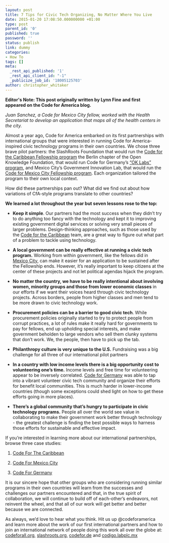 ```yaml
---
layout: post
title: 7 Tips for Civic Tech Organizing, No Matter Where You Live
date: 2015-01-20 17:08:50.000000000 +01:00
type: post
parent_id: '0'
published: true
password: ''
status: publish
link: dummy
categories:
- How To
tags: []
meta:
  _rest_api_published: '1'
  _rest_api_client_id: "-1"
  _publicize_job_id: '18005125703'
author: christopher_whitaker
---
```

__Editor's Note: This post originally written by Lynn Fine and first appeared on the Code for America blog.__

_Juan Sanchez, a Code for Mexico City fellow, worked with the Health Secretariat to develop an application that maps all of the health centers in the city._
<!--more-->
Almost a year ago, Code for America embarked on its first partnerships with international groups that were interested in running Code for America-inspired civic technology programs in their own countries. We chose three brave pilot partners: the SlashRoots Foundation that would run the [Code for the Caribbean Fellowship program]("http://codeforthecaribbean.org/") the Berlin chapter of the Open Knowledge Foundation, that would run Code for Germany’s [“OK Labs” program]("http://codefor.de/"), and Mexico City’s Government Innovation Lab, that would run the [Code for Mexico City Fellowship program](http://codigo.labplc.mx/). Each organization tailored the program to their own local context.

How did these partnerships pan out? What did we find out about how variations of CfA-style programs translate to other countries?

__We learned a lot throughout the year but seven lessons rose to the top:__

+   __Keep it simple__. Our partners had the most success when they didn’t try to do anything too fancy with the technology and kept it to improving existing government digital services or solving very small pieces of larger problems. Design-thinking approaches, such as those used by the [Code for the Caribbean]("http://www.codeforamerica.org/about/international/2013-annual-report/partners-cftc.html") team, are a great way to figure out what part of a problem to tackle using technology.

+   __A local government can be really effective at running a civic tech program.__ Working from within government, like the fellows did in [Mexico City]("http://www.codeforamerica.org/about/international/2013-annual-report/partners-cfmc.html"), can make it easier for an application to be sustained after the Fellowship ends. However, it’s really important to keep citizens at the center of these projects and not let political agendas hijack the program.

+   __No matter the country, we have to be really intentional about involving women, minority groups and those from lower economic classes__ in our efforts if we want their voices heard through civic technology projects. Across borders, people from higher classes and men tend to be more drawn to civic technology work.

+   __Procurement policies can be a barrier to good civic tech__. While procurement policies originally started to try to protect people from corrupt practices, a lot of rules make it really hard for governments to pay for fellows, end up upholding special interests, and make government beholden to large vendors who sell them clunky systems that don’t work. We, the people, then have to pick up the tab.

+   __Philanthropy culture is very unique to the U.S.__ Fundraising was a big challenge for all three of our international pilot partners

+ __In a country with low income levels there is a big opportunity cost to volunteering one’s time.__ Income levels and free time for volunteering appear to be inversely correlated. [Code for Germany]("http://codefor.de/") was able to tap into a vibrant volunteer civic tech community and organize their efforts for benefit local communities. This is much harder in lower-income countries (though some exceptions could shed light on how to get these efforts going in more places).

+   __There’s a global community that’s hungry to participate in civic technology programs.__ People all over the world see value in collaborating to make their government work better through technology - the greatest challenge is finding the best possible ways to harness those efforts for sustainable and effective impact.

If you’re interested in learning more about our international partnerships, browse three case studies:

1.   [Code For The Caribbean]("http://www.codeforamerica.org/about/international/2013-annual-report/partners-cftc.html")

2.   [Code For Mexico City]("http://www.codeforamerica.org/about/international/2013-annual-report/partners-cfmc.html")

3.   [Code For Germany]("http://www.codeforamerica.org/about/international/2013-annual-report/partners-cfg.html")


It is our sincere hope that other groups who are considering running similar programs in their own countries will learn from the successes and challenges our partners encountered and that, in the true spirit of collaboration, we will continue to build off of each-other’s endeavors, not reinvent the wheel, and that all of our work will get better and better because we are connected.

As always, we’d love to hear what you think. Hit us up @codeforamerica and learn more about the work of our first international partners and how to join an international network of people doing this work all over the globe at: [codeforall.org]("http://codeforall.org/"), [slashroots.org]("http://slashroots.org/"), [codefor.de]("http://codefor.de/") and [codigo.labplc.mx]("http://codigo.labplc.mx/")
